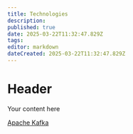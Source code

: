 ```yaml
---
title: Technologies
description: 
published: true
date: 2025-03-22T11:32:47.829Z
tags: 
editor: markdown
dateCreated: 2025-03-22T11:32:47.829Z
---
```


# Header
Your content here

[Apache Kafka](technologies/kafka.md)